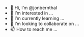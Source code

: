 - 👋 Hi, I’m @jonbernthal
- 👀 I’m interested in ...
- 🌱 I’m currently learning ...
- 💞️ I’m looking to collaborate on ...
- 📫 How to reach me ...

<!---
jonbernthal/jonbernthal is a ✨ special ✨ repository because its `README.md` (this file) appears on your GitHub profile.
You can click the Preview link to take a look at your changes.
--->

